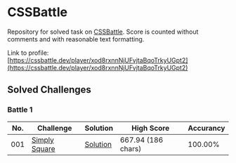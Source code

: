 # CSSBattle
Repository for solved task on [CSSBattle](https://cssbattle.dev). Score is counted without comments and with reasonable text formatting.

Link to profile: [https://cssbattle.dev/player/xod8rxnnNjUFvjtaBqoTrkyUGpt2](https://cssbattle.dev/player/xod8rxnnNjUFvjtaBqoTrkyUGpt2)

## Solved Challenges
### Battle 1
| No. | Challenge | Solution | High Score | Accurancy |
|-----|-----------|----------|------------|-----------|
| 001 | [Simply Square](https://cssbattle.dev/play/1) | [Solution](https://github.com/Voltrifrodec/) | 667.94 (186 chars) | 100.00% |
